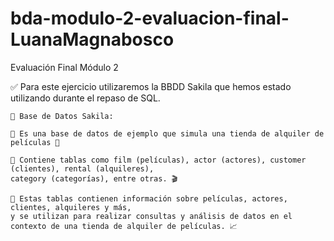 # bda-modulo-2-evaluacion-final-LuanaMagnabosco

Evaluación Final Módulo 2

✅ Para este ejercicio utilizaremos la BBDD Sakila que hemos estado utilizando durante el repaso de SQL.

    📂 Base de Datos Sakila:

	📌 Es una base de datos de ejemplo que simula una tienda de alquiler de películas 🎥

	📌 Contiene tablas como film (películas), actor (actores), customer (clientes), rental (alquileres), 
	category (categorías), entre otras. 🎬 

	📌 Estas tablas contienen información sobre películas, actores, clientes, alquileres y más, 
	y se utilizan para realizar consultas y análisis de datos en el contexto de una tienda de alquiler de películas. 📈 
